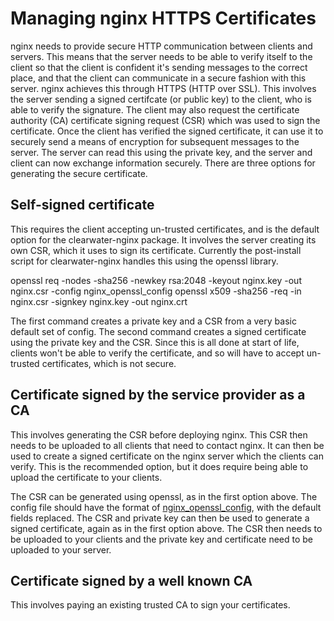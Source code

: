 # Managing nginx HTTPS Certificates

nginx needs to provide secure HTTP communication between clients and servers. This means that the server needs to be able to verify itself to the client so that the client is confident it's sending messages to the correct place, and that the client can communicate in a secure fashion with this server. nginx achieves this through HTTPS (HTTP over SSL). This involves the server sending a signed certifcate (or public key) to the client, who is able to verify the signature. The client may also request the certificate authority (CA) certificate signing request (CSR) which was used to sign the certificate. Once the client has verified the signed certificate, it can use it to securely send a means of encryption for subsequent messages to the server. The server can read this using the private key, and the server and client can now exchange information securely. There are three options for generating the secure certificate.

## Self-signed certificate

This requires the client accepting un-trusted certificates, and is the default option for the clearwater-nginx package. It involves the server creating its own CSR, which it uses to sign its certificate. Currently the post-install script for clearwater-nginx handles this using the openssl library.

  openssl req -nodes -sha256 -newkey rsa:2048 -keyout nginx.key -out nginx.csr -config nginx_openssl_config
  openssl x509 -sha256 -req -in nginx.csr -signkey nginx.key -out nginx.crt

The first command creates a private key and a CSR from a very basic default set of config. The second command creates a signed certificate using the private key and the CSR. Since this is all done at start of life, clients won't be able to verify the certificate, and so will have to accept un-trusted certificates, which is not secure.

## Certificate signed by the service provider as a CA

This involves generating the CSR before deploying nginx. This CSR then needs to be uploaded to all clients that need to contact nginx. It can then be used to create a signed certificate on the nginx server which the clients can verify. This is the recommended option, but it does require being able to upload the certificate to your clients.

The CSR can be generated using openssl, as in the first option above. The config file should have the format of [nginx_openssl_config](https://github.com/Metaswitch/clearwater-nginx/blob/master/clearwater-nginx/etc/nginx/ssl/nginx_openssl_config), with the default fields replaced. The CSR and private key can then be used to generate a signed certificate, again as in the first option above. The CSR then needs to be uploaded to your clients and the  private key and certificate need to be uploaded to your server.

## Certificate signed by a well known CA

This involves paying an existing trusted CA to sign your certificates.
